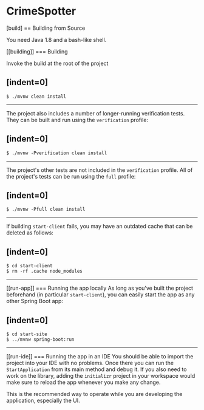 # CrimeSpotter

[build]
== Building from Source

You need Java 1.8 and a bash-like shell.

[[building]]
=== Building

Invoke the build at the root of the project

[indent=0]
----
    $ ./mvnw clean install
----

The project also includes a number of longer-running verification tests. They
can be built and run using the `verification` profile:

[indent=0]
----
    $ ./mvnw -Pverification clean install
----

The project's other tests are not included in the `verification` profile. All of
the project's tests can be run using the `full` profile:

[indent=0]
----
    $ ./mvnw -Pfull clean install
----

If building `start-client` fails, you may have an outdated cache that can be deleted as
follows:

[indent=0]
----
    $ cd start-client
    $ rm -rf .cache node_modules
----



[[run-app]]
=== Running the app locally
As long as you've built the project beforehand (in particular `start-client`), you can
easily start the app as any other Spring Boot app:

[indent=0]
----
    $ cd start-site
    $ ../mvnw spring-boot:run
----

[[run-ide]]
=== Running the app in an IDE
You should be able to import the project into your IDE with no problems. Once there you
can run the `StartApplication` from its main method and debug it. If you also need to
work on the library, adding the `initializr` project in your workspace would make sure
to reload the app whenever you make any change.

This is the recommended way to operate while you are developing the application,
especially the UI.
